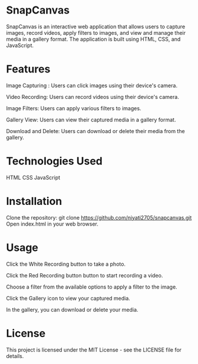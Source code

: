 # SnapCanvas
SnapCanvas is an interactive web application that allows users to capture images, record videos, apply filters to images, and view and manage their media in a gallery format. The application is built using HTML, CSS, and JavaScript. 

# Features
Image Capturing : Users can click images using their device's camera.

Video Recording: Users can record videos using their device's camera.

Image Filters: Users can apply various filters to images.

Gallery View: Users can view their captured media in a gallery format.

Download and Delete: Users can download or delete their media from the gallery.

# Technologies Used
HTML
CSS
JavaScript

# Installation
Clone the repository: git clone https://github.com/niyati2705/snapcanvas.git
Open index.html in your web browser.

# Usage
Click the White Recording button to take a photo.

Click the Red Recording button button to start recording a video.

Choose a filter from the available options to apply a filter to the image.

Click the Gallery icon to view your captured media.

In the gallery, you can download or delete your media.

# License
This project is licensed under the MIT License - see the LICENSE file for details.
